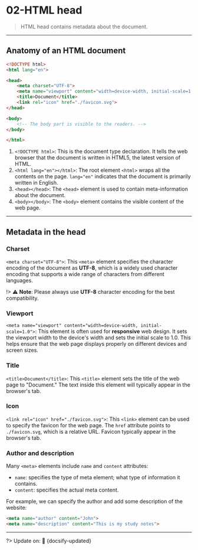 # 02-HTML head

> HTML head contains metadata about the document.

---

## Anatomy of an HTML document

```html
<!DOCTYPE html>
<html lang="en">

<head>
    <meta charset="UTF-8">
    <meta name="viewport" content="width=device-width, initial-scale=1.0">
    <title>Document</title>
    <link rel="icon" href="./favicon.svg">
</head>

<body>
    <!-- The body part is visible to the readers. -->
</body>

</html>
```

1. `<!DOCTYPE html>`: This is the document type declaration. It tells the web browser that the document is written in HTML5, the latest version of HTML.
2. `<html lang="en"></html>`: The root element `<html>` wraps all the contents on the page. `lang="en"` indicates that the document is primarily written in English.
3. `<head></head>`: The `<head>` element is used to contain meta-information about the document.
4. `<body></body>`: The `<body>` element contains the visible content of the web page.

---

## Metadata in the head

### Charset

`<meta charset="UTF-8">`: This `<meta>` element specifies the character encoding of the document as **UTF-8**, which is a widely used character encoding that supports a wide range of characters from different languages.

!> ⚠️ **Note**: Please always use **UTF-8** character encoding for the best compatibility.

### Viewport

`<meta name="viewport" content="width=device-width, initial-scale=1.0">`: This <meta> element is often used for **responsive** web design. It sets the viewport width to the device's width and sets the initial scale to 1.0. This helps ensure that the web page displays properly on different devices and screen sizes.

### Title

`<title>Document</title>`: This `<title>` element sets the title of the web page to "Document." The text inside this element will typically appear in the browser's tab.

### Icon

`<link rel="icon" href="./favicon.svg">`: This `<link>` element can be used to specify the favicon for the web page. The `href` attribute points to `./favicon.svg`, which is a relative URL. Favicon typically appear in the browser's tab.

### Author and description

Many `<meta>` elements include `name` and `content` attributes:

- `name`: specifies the type of meta element; what type of information it contains.
- `content`: specifies the actual meta content.

For example, we can specify the author and add some description of the website:

```html
<meta name="author" content="John">
<meta name="description" content="This is my study notes">
```

---

?> Update on: 📅 {docsify-updated}